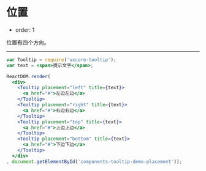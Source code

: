 # 位置

- order: 1

位置有四个方向。

---

````jsx
var Tooltip = require('uxcore-tooltip');
var text = <span>提示文字</span>;

ReactDOM.render(
  <div>
    <Tooltip placement="left" title={text}>
      <a href="#">左边左边</a>
    </Tooltip>
    <Tooltip placement="right" title={text}>
      <a href="#">右边右边</a>
    </Tooltip>
    <Tooltip placement="top" title={text}>
      <a href="#">上边上边</a>
    </Tooltip>
    <Tooltip placement="bottom" title={text}>
      <a href="#">下边下边</a>
    </Tooltip>
  </div>
, document.getElementById('components-tooltip-demo-placement'));
````

<style>
#components-tooltip-demo-placement a {
  margin-right: 1em;
}
</style>
